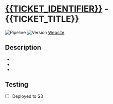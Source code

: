 # [{{TICKET_IDENTIFIER}}]({{TICKET_URL}}) - {{TICKET_TITLE}}

![Pipeline](https://github.com/{{REPOSITORY_NAME}}/actions/workflows/preview.yml/badge.svg?event=pull_request&branch={{BRANCH_NAME}})
![Version](https://gavanlamb-github-actions-assets.s3.ap-southeast-2.amazonaws.com/{{REPOSITORY_NAME}}/{{BRANCH_NAME}}/site/badges/version.svg)
[Website](https://gavanlamb-github-actions-assets.s3.ap-southeast-2.amazonaws.com/{{REPOSITORY_NAME}}/{{BRANCH_NAME}}/site/index.html)

## Description
*
*
*

## Testing
- [ ] Deployed to S3
